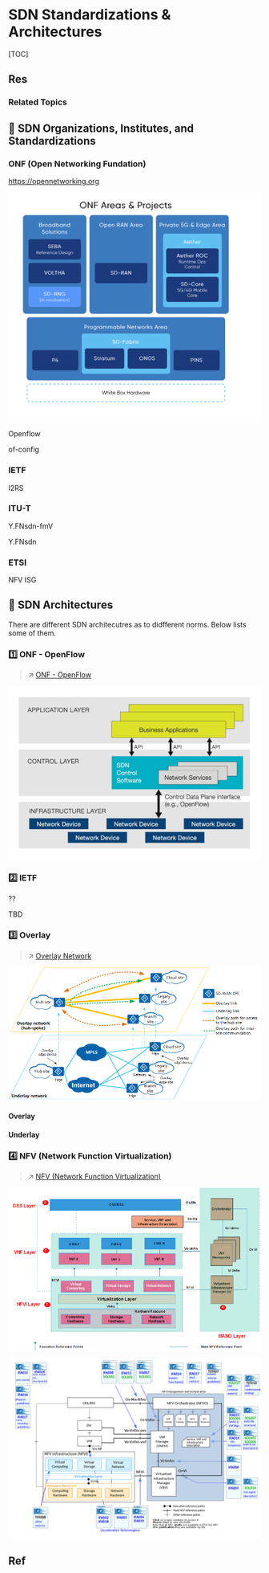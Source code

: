 # SDN Standardizations & Architectures

[TOC]



## Res
### Related Topics



## 🎯 SDN Organizations, Institutes, and Standardizations
### ONF (Open Networking Fundation)
https://opennetworking.org

![](../../../../../Assets/Pics/Screen%20Shot%202022-10-29%20at%202.20.58%20PM.png)

Openflow 

of-config



### IETF

I2RS



### ITU-T

Y.FNsdn-fmV

Y.FNsdn



### ETSI

NFV ISG



## 🎯 SDN Architectures
There are different SDN architecutres as to didfferent norms. Below lists some of them.


### 1️⃣ ONF - OpenFlow
> ↗ [ONF - OpenFlow](../ONF%20-%20OpenFlow/ONF%20-%20OpenFlow.md)

![What's Software-Defined Networking (SDN)? - SDxCentral](../../../../../Assets/Pics/WhatIsSDN2020FeaturedImage.jpg)


### 2️⃣ IETF

??

TBD


### 3️⃣ Overlay
> ↗ [Overlay Network](../../Network%20Virtualization/Overlay%20Network.md)

![What Is Overlay Network? Overlay Network vs. Underlay Network - Huawei](../../../../../Assets/Pics/download.png)
#### Overlay
#### Underlay


### 4️⃣ NFV (Network Function Virtualization)
> ↗ [NFV (Network Function Virtualization)](../../Network%20Virtualization/NFV%20(Network%20Function%20Virtualization)/NFV%20(Network%20Function%20Virtualization).md)


![Network Function Virtualization (NFV) Architecture - Techplayon](../../../../../Assets/Pics/nfv-arc-3.png)

![File:NFV Architecture v15 Wiki.svg - Wikimedia Commons](../../../../../Assets/Pics/1200px-NFV_Architecture_v15_Wiki.svg.png)



## Ref

